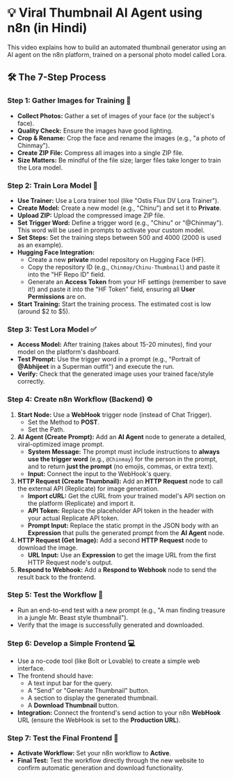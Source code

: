 # 💡 Viral Thumbnail AI Agent using n8n (in Hindi)

This video explains how to build an automated thumbnail generator using an AI agent on the n8n platform, trained on a personal photo model called Lora.

## 🛠️ The 7-Step Process

### **Step 1: Gather Images for Training** 📸

- **Collect Photos:** Gather a set of images of your face (or the subject's face).
- **Quality Check:** Ensure the images have good lighting.
- **Crop & Rename:** Crop the face and rename the images (e.g., "a photo of Chinmay").
- **Create ZIP File:** Compress all images into a single ZIP file.
- **Size Matters:** Be mindful of the file size; larger files take longer to train the Lora model.

### **Step 2: Train Lora Model** 🧠

- **Use Trainer:** Use a Lora trainer tool (like "Ostis Flux DV Lora Trainer").
- **Create Model:** Create a new model (e.g., "Chinu") and set it to **Private**.
- **Upload ZIP:** Upload the compressed image ZIP file.
- **Set Trigger Word:** Define a trigger word (e.g., "Chinu" or "@Chinmay"). This word will be used in prompts to activate your custom model.
- **Set Steps:** Set the training steps between 500 and 4000 (2000 is used as an example).
- **Hugging Face Integration:**
  - Create a new **private** model repository on Hugging Face (HF).
  - Copy the repository ID (e.g., `Chinmay/Chinu-Thumbnail`) and paste it into the "HF Repo ID" field.
  - Generate an **Access Token** from your HF settings (remember to save it!) and paste it into the "HF Token" field, ensuring all **User Permissions** are on.
- **Start Training:** Start the training process. The estimated cost is low (around $2 to $5).

### **Step 3: Test Lora Model** ✅

- **Access Model:** After training (takes about 15-20 minutes), find your model on the platform's dashboard.
- **Test Prompt:** Use the trigger word in a prompt (e.g., "Portrait of **@Abhijeet** in a Superman outfit") and execute the run.
- **Verify:** Check that the generated image uses your trained face/style correctly.

### **Step 4: Create n8n Workflow (Backend)** ⚙️

1.  **Start Node:** Use a **WebHook** trigger node (instead of Chat Trigger).
    - Set the Method to **POST**.
    - Set the Path.
2.  **AI Agent (Create Prompt):** Add an **AI Agent** node to generate a detailed, viral-optimized image prompt.
    - **System Message:** The prompt must include instructions to **always use the trigger word** (e.g., `@Chinmay`) for the person in the prompt, and to return **just the prompt** (no emojis, commas, or extra text).
    - **Input:** Connect the input to the WebHook's query.
3.  **HTTP Request (Create Thumbnail):** Add an **HTTP Request** node to call the external API (Replicate) for image generation.
    - **Import cURL:** Get the cURL from your trained model's API section on the platform (Replicate) and import it.
    - **API Token:** Replace the placeholder API token in the header with your actual Replicate API token.
    - **Prompt Input:** Replace the static prompt in the JSON body with an **Expression** that pulls the generated prompt from the **AI Agent** node.
4.  **HTTP Request (Get Image):** Add a second **HTTP Request** node to download the image.
    - **URL Input:** Use an **Expression** to get the image URL from the first HTTP Request node's output.
5.  **Respond to Webhook:** Add a **Respond to Webhook** node to send the result back to the frontend.

### **Step 5: Test the Workflow** 🧪

- Run an end-to-end test with a new prompt (e.g., "A man finding treasure in a jungle Mr. Beast style thumbnail").
- Verify that the image is successfully generated and downloaded.

### **Step 6: Develop a Simple Frontend** 💻

- Use a no-code tool (like Bolt or Lovable) to create a simple web interface.
- The frontend should have:
  - A text input bar for the query.
  - A "Send" or "Generate Thumbnail" button.
  - A section to display the generated thumbnail.
  - A **Download Thumbnail** button.
- **Integration:** Connect the frontend's send action to your n8n **WebHook** URL (ensure the WebHook is set to the **Production URL**).

### **Step 7: Test the Final Frontend** 🎉

- **Activate Workflow:** Set your n8n workflow to **Active**.
- **Final Test:** Test the workflow directly through the new website to confirm automatic generation and download functionality.
